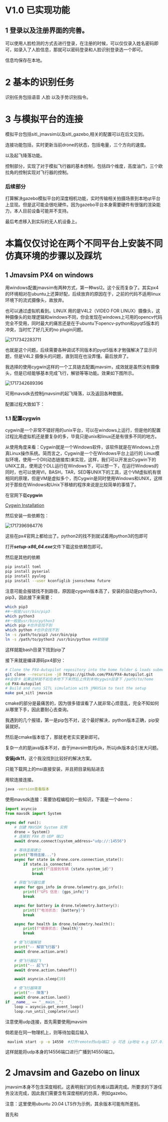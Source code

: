 # V1.0 已实现功能

## 1 登录以及注册界面的完善。

可以使用人脸检测的方式去进行登录，在注册的时候，可以仅仅录入姓名密码即可，如录入了人脸信息，那就可以密码登录和人脸识别登录选一个即可。

信息均保存在本地。

# 2 基本的识别任务

识别任务包括语音 人脸 以及手势识别指令。

# 3 与模拟平台的连接

模拟平台包括sitl_jmavsim以及sitl_gazebo,相关的配置可以在后文见到。

连接功能包括，实时更新当前drone的状态，包括电量，三个方向的速度。

以及起飞降落功能。

控制部分，实现了对于模拟飞行器的基本控制，包括四个维度，高度油门，三个欧拉角的控制实现对飞行器的控制。

### 后续部分

打算解决gazebo模拟平台的深度相机功能，实时传输相关拍摄场景到本地qt平台上显现。但是这可能会很吃硬件。因为gazebo平台本身需要硬件有很强的渲染能力，本人目前设备可能并不支持。

最后考虑移入到实际的无人机设备上。





# 本篇仅仅讨论在两个不同平台上安装不同仿真环境的步骤以及踩坑

## 1 Jmavsim PX4 on windows

用windows配置jmavsim有两种方式，第一种wsl2。这个反而复杂了。其实px4的环境相对在ubuntu上还算好配，后续放弃的原因在于，之前的代码不适用linux环境下的流式摄像头，故放弃。

也可以通过虚拟机看到。LINUX 用的是V4L2（VIDEO FOR LINUX）摄像头，这种摄像头的处理逻辑和windows不同，你会发现在windows上可用的opencv代码完全不受用，同时最大的痛苦还是在于ubuntu下opencv-python和pyqt5版本的冲突，当时忙了好几天的no plugin问题。

![1717342283711](C:\Users\admin\AppData\Roaming\Typora\typora-user-images\1717342283711.png)

也就是这个问题，后续需要各种调试不同版本的pyqt5版本才勉强解决了显示问题，但是V4L2 摄像头的问题，直到现在也没弄懂。最后放弃了。

我选择的使用cygwin这样的一个工具链去配置jmavsim，成效就是虽然没有摄像头，但是已经能够基本完成飞行，解锁等等功能。效果如下图所示。

![1717342689396](C:\Users\admin\AppData\Roaming\Typora\typora-user-images\1717342689396.png)

可用mavsdk去控制jmavsim的起飞降落，以及返回各种数据。

配置过程大致如下：

### 1.1 配置cygwin

cygwin是一个非常不错好用的unix平台，可以在windows上运行，但是他的配置过程比用虚拟机还是要复杂的多，毕竟只是unix和linux还是有很多不同的地方。

从使用角度来看：Cygwin就是一个Windows软件，该软件就是在Windows上仿真Linux操作系统。简而言之，Cygwin是一个在Windows平台上运行的 Linux模拟环境，使用一个Dll(动态链接库)来实现，这样，我们可以开发出Cygwin下的UNIX工具，使用这个DLL运行在Windows下，可以想一下，在运行Windows的同时，也可以使用VI，BASH，TAR，SED等UNIX下的工具，这个VM虚拟机有很相同的原理，但是VM是虚拟多个，而Cygwin是同时使用Windows和UNIX，这样对于那些在Windows和Unix下移植的程序来说是比较简单的事情了。

在官网下载**cygwin**

[Cygwin Installation](https://cygwin.com/install.html)

然后安装一些依赖包：

![1717396984776](C:\Users\admin\AppData\Roaming\Typora\typora-user-images\1717396984776.png)

这些在px4官网上都给出了。python2的找不到就试着用python3的包即可

打开***setup-x86_64.exe***文件下载这些依赖包即可。

然后是其他的依赖

~~~bash
pip install toml
pip install pyserial
pip install pyulog
pip install --user kconfiglib jsonschema future
~~~

注意可能会报错找不到路径，原因是cygwin版本高了，安装的自动是python3，pip3，因此接下来需要：

~~~bash
which pip3
##一般是/usr/bin/pip3
which python3
##一般是usr/bin/python3
which pip #也许会找不到
which python #也许会找不到
ln -s /path/to/pip3 /usr/bin/pip
ln -s /path/to/python3 /usr/bin/python ##软链接
~~~

这样就能bash目录下找到pip了

接下来就是编译源码px4部分：

~~~bash
# Clone the PX4-Autopilot repository into the home folder & loads submodules in parallel
git clone --recursive -j8 https://github.com/PX4/PX4-Autopilot.git
##会很卡 如果这样就不如在本地下下来然后上传到本地cygwin目录下 /path/to/home
cd PX4-Autopilot
# Build and runs SITL simulation with jMAVSim to test the setup
make px4_sitl jmavsim
~~~

cmake的部分是最痛苦的，因为很多错误看了人就非常心烦意乱，完全不知如何从哪里下手，因此要耐心去查询。

我遇到的几个报错，第一是pip包不对，这个最好解决，python版本正确，pip安装就好。

然后是cmake版本低了，那就老老实实更新即可。

复杂一点的是java版本不对，由于jmavsim依托jdk，所以jdk版本会引发大问题。

**安装jdk11**，这个我没找到比较好的解决方案。

只能下载网上的msi直接安装，并且把目录粘贴进去

用软连接连接。

~~~bash
java -version查看版本
~~~



使用mavsdk连接：需要协程编程的一些知识，下面是一个demo：

~~~python
import asyncio
from mavsdk import System

async def run():
    # 创建 MAVSDK System 实例
    drone = System()
    # 连接到 PX4 的 UDP 端口
    await drone.connect(system_address="udp://:14556")

    # 等待连接建立
    print("等待连接...")
    async for state in drone.core.connection_state():
        if state.is_connected:
            print(f"连接到车辆 {state.system_id}")
            break

    # 获取飞行器位置
    async for gps_info in drone.telemetry.gps_info():
        print(f"GPS 信息: {gps_info}")
        break

    async for battery in drone.telemetry.battery():
        print(f"电池状态: {battery}")
        break

    async for health in drone.telemetry.health():
        print(f"健康状态: {health}")
        break

    # 使飞行器解锁
    print("-- 解锁飞行器")
    await drone.action.arm()

    # 使飞行器起飞
    print("-- 起飞")
    await drone.action.takeoff()

    await asyncio.sleep(10)

    # 使飞行器降落
    print("-- 降落")
    await drone.action.land()
if __name__ == "__main__":
    loop = asyncio.get_event_loop()
    loop.run_until_complete(run()

~~~

注意使用udp连接，首先需要使用jmavsim

倘若是在同一物理机上，则等待加载后输入

~~~bash
 mavlink start -p -o 14550	#打开remote的udp端口 -p 可选 ip地址 e.g 127.0.0.1
~~~

这样就能将udp本身的14556端口进行广播到14550端口。

# 2 Jmavsim and Gazebo on linux

jmavsim本身不包含深度相机，这表明我们的任务难以圆满完成。所要求的下游任务没法完成，因此我们需要含有深度相机的仿真，例如gazebo。

注意：这里使用ubuntu 20.04 LTS作为示例，其余版本可能有所差别。

首先和



